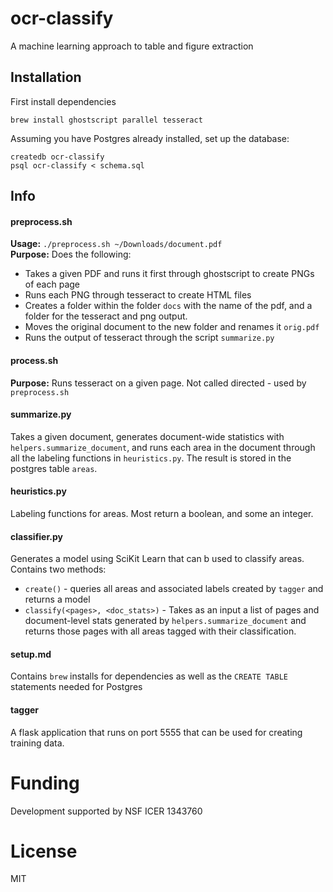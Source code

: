 # ocr-classify

A machine learning approach to table and figure extraction

## Installation

First install dependencies
````
brew install ghostscript parallel tesseract
````

Assuming you have Postgres already installed, set up the database:
````
createdb ocr-classify
psql ocr-classify < schema.sql
````

## Info
#### preprocess.sh
**Usage:**  `./preprocess.sh ~/Downloads/document.pdf`  
**Purpose:** Does the following:
+ Takes a given PDF and runs it first through ghostscript to create PNGs of each page
+ Runs each PNG through tesseract to create HTML files
+ Creates a folder within the folder `docs` with the name of the pdf, and a folder for the tesseract and png output.
+ Moves the original document to the new folder and renames it `orig.pdf`
+ Runs the output of tesseract through the script `summarize.py`

#### process.sh
**Purpose:** Runs tesseract on a given page. Not called directed - used by `preprocess.sh`  

#### summarize.py
Takes a given document, generates document-wide statistics with `helpers.summarize_document`, and runs each area in the document
through all the labeling functions in `heuristics.py`. The result is stored in the postgres table `areas`.

#### heuristics.py
Labeling functions for areas. Most return a boolean, and some an integer.

#### classifier.py
Generates a model using SciKit Learn that can b used to classify areas. Contains two methods:
+ `create()` - queries all areas and associated labels created by `tagger` and returns a model
+ `classify(<pages>, <doc_stats>)` - Takes as an input a list of pages and document-level stats generated by `helpers.summarize_document`
and returns those pages with all areas tagged with their classification.

#### setup.md
Contains `brew` installs for dependencies as well as the `CREATE TABLE` statements needed for Postgres

#### tagger
A flask application that runs on port 5555 that can be used for creating training data.

# Funding
Development supported by NSF ICER 1343760

# License
MIT
